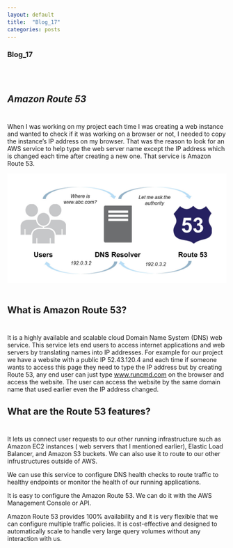 ```yaml
---
layout: default
title:  "Blog_17"
categories: posts
---
```


### Blog_17
<br><br>


## *Amazon Route 53*<br><br>

When I was working on my project each time I was creating a web instance and wanted to check if it was working on a browser or not, I needed to copy the instance’s IP address on my browser. That was the reason to look for an AWS service to help type the web server name except the IP address which is changed each time after creating a new one. That service is Amazon Route 53.


![image](https://raw.githubusercontent.com/sevakZ/sevakZ.github.io/master/docs/_image/blog17-1.png)<br><br> 



## What is Amazon Route 53?<br><br>

It is a highly available and scalable cloud Domain Name System (DNS) web service. This service lets end users to access internet applications and web servers by translating names into IP addresses. For example for our project we have a website with a public IP 52.43.120.4 and each time if someone wants to access this page they need to type the IP address but by creating Route 53, any end user can just type www.runcmd.com on the browser and access the website. The user can access the website by the same domain name that used earlier even the IP address changed.

## What are the Route 53 features?<br><br>

It lets us connect user requests to our other running infrastructure such as Amazon EC2 instances ( web servers that I mentioned earlier), Elastic Load Balancer, and Amazon S3 buckets. We can also use it to route to our other infrustructures outside of AWS.

We can use this service to configure DNS health checks to route traffic to healthy endpoints or monitor the health of our running applications.

It is easy to configure the Amazon Route 53. We can do it with the AWS Management Console or API. 

Amazon Route 53 provides 100% availability and it is very flexible that we can configure multiple traffic policies. It is cost-effective and designed to automatically scale to handle very large query volumes without any interaction with us.
